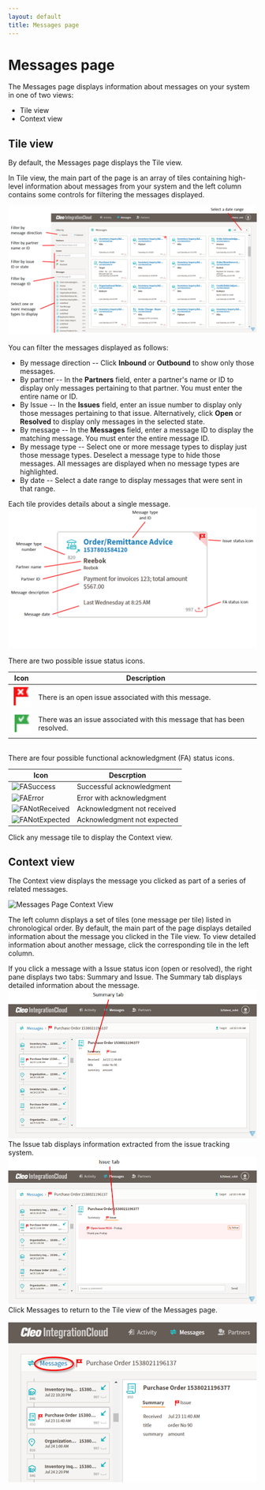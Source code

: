 ```yaml
---
layout: default
title: Messages page
---
```

# Messages page

The Messages page displays information about messages on your system in one of two views: 
- Tile view
- Context view

## Tile view

By default, the Messages page displays the Tile view.

In Tile view, the main part of the page is an array of tiles containing high-level information about messages from your system and the left column contains some controls for filtering the messages displayed.

![Messages Page Tile View](../images/AnnotatedB2BiMsgsPage.png)

You can filter the messages displayed as follows:
- By message direction -- Click **Inbound** or **Outbound** to show only those messages.
- By partner -- In the **Partners** field, enter a partner's name or ID to display only messages pertaining to that partner. You must enter the entire name or ID. 
- By Issue -- In the **Issues** field, enter an issue number to display only those messages pertaining to that issue. Alternatively, click **Open** or **Resolved** to display only messages in the selected state. 
- By message -- In the **Messages** field, enter a message ID to display the matching message. You must enter the entire message ID.
- By message type -- Select one or more message types to display just those message types. Deselect a message type to hide those messages. All messages are displayed when no message types are highlighted. 
- By date -- Select a date range to display messages that were sent in that range.

Each tile provides details about a single message.
![Message Tile Detail](../images/MessageDetailTile.png)

There are two possible issue status icons.

| Icon | Description |
| --- | --- |
| ![Open Issue](../images/OpenIssueFlag.png)      | There is an open issue associated with this message. |
| ![Resolved Issue](../images/ResolvedIssueFlag.png)      | There was an issue associated with this message that has been resolved.|

<br>
There are four possible functional acknowledgment (FA) status icons.

| Icon  | Descrption |
| --- | --- |
| ![FASuccess](../images/FASuccessIcon.png)      | Successful acknowledgment|
| ![FAError](../images/FAErrorIcon.png)      | Error with acknowledgment      |
| ![FANotReceived](../images/FANotRcvdIcon.png) | Acknowledgment not received |
| ![FANotExpected](../images/FANotExpctdIcon.png) | Acknowledgment not expected |

Click any message tile to display the Context view. 

## Context view
The Context view displays the message you clicked as part of a series of related messages. 

![Messages Page Context View](../images/B2BiMessagePageContextView3.png)

The left column displays a set of tiles (one message per tile) listed in chronological order. By default, the main part of the page displays detailed information about the message you clicked in the Tile view. To view detailed information about another message, click the corresponding tile in the left column.

If you click a message with a Issue status icon (open or resolved), the right pane displays two tabs: Summary and Issue. 
The Summary tab displays detailed information about the message.
![Summary tab](../images/SummaryTab.png)
The Issue tab displays information extracted from the issue tracking system.
![Issue tab](../images/IssueTab.png)
Click Messages to return to the Tile view of the Messages page.

![Link from Context View to Tile View](../images/B2BiMessagePageContextView2.png)



